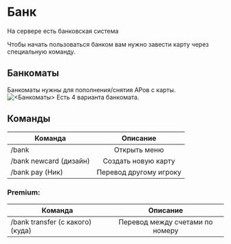 # Банк
На сервере есть банковская система

Чтобы начать пользоваться банком вам нужно завести карту через специальную команду.

## Банкоматы
Банкоматы нужны для пополнения/снятия АРов с карты.
![<Банкоматы>](/ATM-bank.png)
Есть 4 варианта банкомата.

## Команды
| Команда | Описание |
| ---------------- | :---------------------------: | 
| /bank            | Открыть меню | 
| /bank newcard (дизайн)        | Создать новую карту |
| /bank pay (Ник) | Перевод другому игроку |

### Premium:
| Команда |Описание |
| ---------------- | :---------------------------: | 
| /bank transfer (с какого) (куда) | Перевод между счетами по номеру |